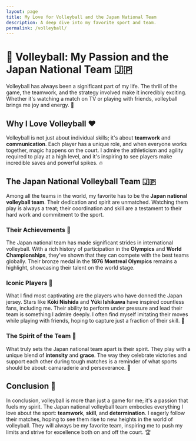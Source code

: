 ```yaml
---
layout: page
title: My Love for Volleyball and the Japan National Team
description: A deep dive into my favorite sport and team.
permalink: /volleyball/
---
```


# 🏐 Volleyball: My Passion and the Japan National Team 🇯🇵

Volleyball has always been a significant part of my life. The thrill of the game, the teamwork, and the strategy involved make it incredibly exciting. Whether it's watching a match on TV or playing with friends, volleyball brings me joy and energy. 🌟

## Why I Love Volleyball ❤️

Volleyball is not just about individual skills; it's about **teamwork** and **communication**. Each player has a unique role, and when everyone works together, magic happens on the court. I admire the athleticism and agility required to play at a high level, and it's inspiring to see players make incredible saves and powerful spikes. 🔥

## The Japan National Volleyball Team 🇯🇵

Among all the teams in the world, my favorite has to be the **Japan national volleyball team**. Their dedication and spirit are unmatched. Watching them play is always a treat; their coordination and skill are a testament to their hard work and commitment to the sport.

### Their Achievements 🥉

The Japan national team has made significant strides in international volleyball. With a rich history of participation in the **Olympics** and **World Championships**, they've shown that they can compete with the best teams globally. Their bronze medal in the **1976 Montreal Olympics** remains a highlight, showcasing their talent on the world stage.

### Iconic Players 🌟

What I find most captivating are the players who have donned the Japan jersey. Stars like **Kōki Nishida** and **Yūki Ishikawa** have inspired countless fans, including me. Their ability to perform under pressure and lead their team is something I admire deeply. I often find myself imitating their moves while playing with friends, hoping to capture just a fraction of their skill. 💪

### The Spirit of the Team 🤝

What truly sets the Japan national team apart is their spirit. They play with a unique blend of **intensity** and **grace**. The way they celebrate victories and support each other during tough matches is a reminder of what sports should be about: camaraderie and perseverance. 🙌

## Conclusion 🎉

In conclusion, volleyball is more than just a game for me; it's a passion that fuels my spirit. The Japan national volleyball team embodies everything I love about the sport: **teamwork**, **skill**, and **determination**. I eagerly follow their matches, hoping to see them rise to new heights in the world of volleyball. They will always be my favorite team, inspiring me to push my limits and strive for excellence both on and off the court. 🏆
